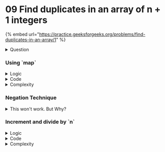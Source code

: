 # 09 Find duplicates in an array of n + 1 integers

{% embed url="https://practice.geeksforgeeks.org/problems/find-duplicates-in-an-array/1" %}

<details>

<summary>Question</summary>

Given an array a\[] of size N which contains elements from 0 to N-1, you need to find all the elements occurring more than once in the given array.

**Example 1:**

```
Input:
N = 4
a[] = {0,3,1,2}
Output: -1
Explanation: N=4 and all elements from 0
to (N-1 = 3) are present in the given
array. Therefore output is -1.
```

**Example 2:**

```
Input:
N = 5
a[] = {2,3,1,2,3}
Output: 2 3 
Explanation: 2 and 3 occur more than once
in the given array.
```

**Your Task:**\
Complete the function **duplicates()** which takes array a\[] and n as input as parameters and returns a list of elements that occur more than once in the given array in sorted manner. If no such element is found, return list containing \[-1].&#x20;

**Expected Time Complexity:** O(n).\
**Expected Auxiliary Space:** O(n).\
Note : The extra space is only for the array to be returned.\
Try and perform all operation withing the provided array.&#x20;

**Constraints:**\
1 <= N <= 105\
0 <= A\[i] <= N-1, for each valid i

</details>

### Using \`map\`

<details>

<summary>Logic</summary>

1. Count each element in a `map<int, int>`&#x20;
2. &#x20;If count is more than one then repeated
   1. store in `res`
3. return `res`

</details>

<details>

<summary>Code</summary>

```cpp
vector<int> duplicates(int arr[], int n) {
    map<int, int> freq;
    for(int i = 0; i < n; i++)
        freq[arr[i]]++;
        
    vector<int> res;
        
    for(pair<int, int> p: freq) 
        if(p.second > 1) 
            res.push_back(p.first);
    
    if(!res.size())
        res.push_back(-1);
    
    return res;
}
```

</details>

<details>

<summary>Complexity</summary>

Time Complexity: $$O(n)$$

Space Complexity: $$O(n)$$

</details>

### Negation Technique

<details>

<summary>This won't work. But Why?</summary>

The negation of zero doesn't change anything. Some repetitions will be impossible to follow due to the presence of zero. So this technique will not work.

</details>

### Increment and divide by \`n\`

<details>

<summary>Logic</summary>

1. For every number in the array
   1. Use it as an index
      1. Increment the value at that index by `n`
      2. The number that repeats once will make that index incremet by n only once.&#x20;
      3. But the number that repeates 2 times will increment that index twice and so on.&#x20;
2. Scan the array again
   1. Try dividing each value by `n`
      1. If it has been incremented by `n` only once, then the quotient will be $$[1, 2)$$
      2. If it has been incremented twice then the quotient will be $$[2, 3)$$ and so on.
   2. Every numeber that has a quotient more than 1 has been incremented more than once
      1. This implies that the number appeared more than once.&#x20;
         1. Insert this value into `res`
3. return `res`

</details>

<details>

<summary>Code</summary>

```cpp
vector<int> duplicates(int arr[], int n) {
     for(int i = 0; i < n; i++)
        arr[arr[i] % n] += n;
        
    vector<int> res;
    
    for(int i = 0; i < n; i++)
        if(arr[i] / n > 1)
            res.push_back(i);
            
    if(res.empty()) 
        res.push_back(-1);
    return res;
}
```

</details>

<details>

<summary>Complexity</summary>

Time Complexity: $$O(n)$$

Space Complexity: $$O(1)$$

Drawbacks: Modifies the given array

</details>
